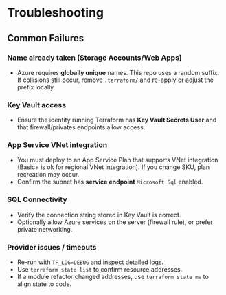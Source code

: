 # Troubleshooting

## Common Failures

### Name already taken (Storage Accounts/Web Apps)
- Azure requires **globally unique** names. This repo uses a random suffix. If collisions still occur, remove `.terraform/` and re-apply or adjust the prefix locally.

### Key Vault access
- Ensure the identity running Terraform has **Key Vault Secrets User** and that firewall/privates endpoints allow access.

### App Service VNet integration
- You must deploy to an App Service Plan that supports VNet integration (Basic+ is ok for regional VNet integration). If you change SKU, plan recreation may occur.
- Confirm the subnet has **service endpoint** `Microsoft.Sql` enabled.

### SQL Connectivity
- Verify the connection string stored in Key Vault is correct.
- Optionally allow Azure services on the server (firewall rule), or prefer private networking.

### Provider issues / timeouts
- Re-run with `TF_LOG=DEBUG` and inspect detailed logs.
- Use `terraform state list` to confirm resource addresses.
- If a module refactor changed addresses, use `terraform state mv` to align state to code.

